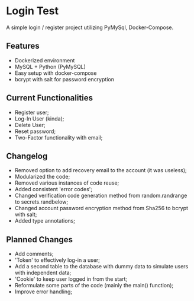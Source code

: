 # Login Test

A simple login / register project utilizing PyMySql, Docker-Compose.

## Features
- Dockerized environment
- MySQL + Python (PyMySQL)
- Easy setup with docker-compose
- bcrypt with salt for password encryption

## Current Functionalities

- Register user;
- Log-In User (kinda);
- Delete User;
- Reset password;
- Two-Factor functionality with email;

## Changelog

- Removed option to add recovery email to the account (it was useless);
- Modularized the code;
- Removed various instances of code reuse;
- Added consistent 'error codes';
- Changed verification code generation method from random.randrange to secrets.randbelow;
- Changed account password encryption method from Sha256 to bcrypt with salt;
- Added type annotations;

## Planned Changes

- Add comments;
- 'Token' to effectively log-in a user;
- Add a second table to the database with dummy data to simulate users with independent data;
- 'Cookie' to keep user logged in from the start;
- Reformulate some parts of the code (mainly the main() function);
- Improve error handling;